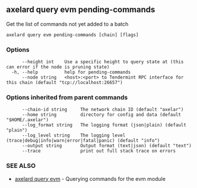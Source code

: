 ## axelard query evm pending-commands

Get the list of commands not yet added to a batch

```
axelard query evm pending-commands [chain] [flags]
```

### Options

```
      --height int    Use a specific height to query state at (this can error if the node is pruning state)
  -h, --help          help for pending-commands
      --node string   <host>:<port> to Tendermint RPC interface for this chain (default "tcp://localhost:26657")
```

### Options inherited from parent commands

```
      --chain-id string     The network chain ID (default "axelar")
      --home string         directory for config and data (default "$HOME/.axelar")
      --log_format string   The logging format (json|plain) (default "plain")
      --log_level string    The logging level (trace|debug|info|warn|error|fatal|panic) (default "info")
      --output string       Output format (text|json) (default "text")
      --trace               print out full stack trace on errors
```

### SEE ALSO

- [axelard query evm](/cli-docs/v0_27_0/axelard_query_evm) - Querying commands for the evm module
